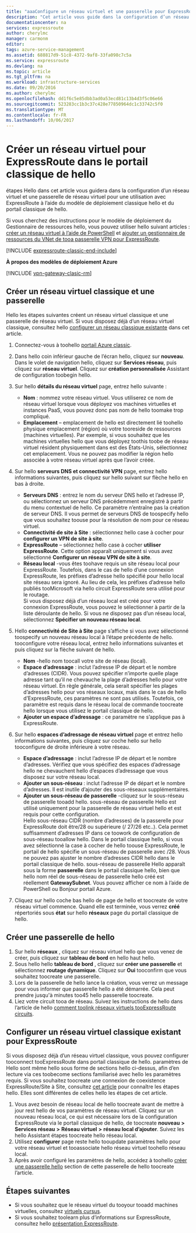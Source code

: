 ```yaml
---
title: "aaaConfigure un réseau virtuel et une passerelle pour ExpressRoute dans hello portail classique | Documents Microsoft"
description: "Cet article vous guide dans la configuration d’un réseau virtuel pour ExpressRoute à l’aide du modèle de déploiement classique hello et du portail classique de hello."
documentationcenter: na
services: expressroute
author: cherylmc
manager: carmonm
editor: 
tags: azure-service-management
ms.assetid: 688817d9-51c8-4372-9af8-33fa098c7c5a
ms.service: expressroute
ms.devlang: na
ms.topic: article
ms.tgt_pltfrm: na
ms.workload: infrastructure-services
ms.date: 09/20/2016
ms.author: cherylmc
ms.openlocfilehash: dd1f6c5e85dbb3ad0a53ecd81c13b4d3f5c06e66
ms.sourcegitcommit: 523283cc1b3c37c428e77850964dc1c33742c5f0
ms.translationtype: MT
ms.contentlocale: fr-FR
ms.lasthandoff: 10/06/2017
---
```

# <a name="create-a-virtual-network-for-expressroute-in-hello-classic-portal"></a>Créer un réseau virtuel pour ExpressRoute dans le portail classique de hello
étapes Hello dans cet article vous guidera dans la configuration d’un réseau virtuel et une passerelle de réseau virtuel pour une utilisation avec ExpressRoute à l’aide du modèle de déploiement classique hello et du portail classique de hello.

Si vous cherchez des instructions pour le modèle de déploiement du Gestionnaire de ressources hello, vous pouvez utiliser hello suivant articles : [créer un réseau virtuel à l’aide de PowerShell](../virtual-network/virtual-networks-create-vnet-arm-ps.md) et [ajouter un gestionnaire de ressources du VNet de tooa passerelle VPN pour ExpressRoute](expressroute-howto-add-gateway-resource-manager.md).

[!INCLUDE [expressroute-classic-end-include](../../includes/expressroute-classic-end-include.md)]

**À propos des modèles de déploiement Azure**

[!INCLUDE [vpn-gateway-clasic-rm](../../includes/vpn-gateway-classic-rm-include.md)]

## <a name="create-a-classic-vnet-and-gateway"></a>Créer un réseau virtuel classique et une passerelle
Hello les étapes suivantes créent un réseau virtuel classique et une passerelle de réseau virtuel. Si vous disposez déjà d’un réseau virtuel classique, consultez hello [configurer un réseau classique existante](#config) dans cet article.

1. Connectez-vous à toohello [portail Azure classic](http://manage.windowsazure.com).
2. Dans hello coin inférieur gauche de l’écran hello, cliquez sur **nouveau**. Dans le volet de navigation hello, cliquez sur **Services réseau**, puis cliquez sur **réseau virtuel**. Cliquez sur **création personnalisée** Assistant de configuration toobegin hello.
3. Sur hello **détails du réseau virtuel** page, entrez hello suivante :
   
   * **Nom** : nommez votre réseau virtuel. Vous utiliserez ce nom de réseau virtuel lorsque vous déployez vos machines virtuelles et instances PaaS, vous pouvez donc pas nom de hello toomake trop compliqué.
   * **Emplacement** – emplacement de hello est directement lié toohello physique emplacement (région) où votre tooreside de ressources (machines virtuelles). Par exemple, si vous souhaitez que les machines virtuelles hello que vous déployez toothis toobe de réseau virtuel résident physiquement dans est des États-Unis, sélectionnez cet emplacement. Vous ne pouvez pas modifier la région hello associée à votre réseau virtuel après que l’avoir créée.
4. Sur hello **serveurs DNS et connectivité VPN** page, entrez hello informations suivantes, puis cliquez sur hello suivant sur flèche hello en bas à droite. 
   
   * **Serveurs DNS** : entrez le nom du serveur DNS hello et l’adresse IP, ou sélectionnez un serveur DNS précédemment enregistré à partir du menu contextuel de hello. Ce paramètre n’entraîne pas la création de serveur DNS. Il vous permet de serveurs DNS de toospecify hello que vous souhaitez toouse pour la résolution de nom pour ce réseau virtuel.
   * **Connectivité de site à Site** : sélectionnez hello case à cocher pour **configurer un VPN de site à site**.
   * **ExpressRoute** – sélectionnez hello case à cocher **utiliser ExpressRoute**. Cette option apparaît uniquement si vous avez sélectionné **Configurer un réseau VPN de site à site**.
   * **Réseau local** -vous êtes toohave requis un site réseau local pour ExpressRoute. Toutefois, dans le cas de hello d’une connexion ExpressRoute, les préfixes d’adresse hello spécifié pour hello local site réseau sera ignoré. Au lieu de cela, les préfixes d’adresse hello publiés tooMicrosoft via hello circuit ExpressRoute sera utilisé pour le routage.<BR>Si vous disposez déjà d’un réseau local est créé pour votre connexion ExpressRoute, vous pouvez le sélectionner à partir de la liste déroulante de hello. Si vous ne disposez pas d’un réseau local, sélectionnez **Spécifier un nouveau réseau local**.
5. Hello **connectivité de Site à Site** page s’affiche si vous avez sélectionné toospecify un nouveau réseau local à l’étape précédente de hello. tooconfigure votre réseau local, entrez hello informations suivantes et puis cliquez sur la flèche suivant de hello. 
   
   * **Nom** -hello nom toocall votre site de réseau (local).
   * **Espace d’adressage** : inclut l’adresse IP de départ et le nombre d’adresses (CIDR). Vous pouvez spécifier n’importe quelle plage adresse tant qu’il ne chevauche la plage d’adresses hello pour votre réseau virtuel. En règle générale, cela serait spécifier les plages d’adresses hello pour vos réseaux locaux, mais dans le cas de hello d’ExpressRoute, ces paramètres ne sont pas utilisés. Toutefois, ce paramètre est requis dans le réseau local de commande toocreate hello lorsque vous utilisez le portail classique de hello.
   * **Ajouter un espace d’adressage** : ce paramètre ne s’applique pas à ExpressRoute.
6. Sur hello **espaces d’adressage de réseau virtuel** page et entrez hello informations suivantes, puis cliquez sur coche hello sur hello tooconfigure de droite inférieure à votre réseau. 
   
   * **Espace d’adressage** : inclut l’adresse IP de départ et le nombre d’adresses. Vérifiez que vous spécifiez des espaces d’adressage hello ne chevauchent hello d’espaces d’adressage que vous disposez sur votre réseau local.
   * **Ajouter un sous-réseau** : inclut l’adresse IP de départ et le nombre d’adresses. Il est inutile d’ajouter des sous-réseaux supplémentaires.
   * **Ajouter un sous-réseau de passerelle** -cliquez sur le sous-réseau de passerelle tooadd hello. sous-réseau de passerelle Hello est utilisé uniquement pour la passerelle de réseau virtuel hello et est requis pour cette configuration.<BR>Hello sous-réseau CIDR (nombre d’adresses) de la passerelle pour ExpressRoute doit être/28 ou supérieure (/ 27/26 etc..). Cela permet suffisamment d’adresses IP dans ce toowork de configuration de sous-réseau tooallow hello. Dans le portail classique hello, si vous avez sélectionné la case à cocher de hello toouse ExpressRoute, le portail de hello spécifie un sous-réseau de passerelle avec /28.  Vous ne pouvez pas ajuster le nombre d’adresses CIDR hello dans le portail classique de hello. sous-réseau de passerelle Hello apparaît sous la forme **passerelle** dans le portail classique hello, bien que hello nom réel de sous-réseau de passerelle hello créé est réellement **GatewaySubnet**. Vous pouvez afficher ce nom à l’aide de PowerShell ou Bonjour portail Azure.
7. Cliquez sur hello coche bas hello de page de hello et toocreate de votre réseau virtuel commence. Quand elle est terminée, vous verrez **créé** répertoriés sous **état** sur hello **réseaux** page du portail classique de hello.

## <a name="gw"></a>Créer une passerelle de hello
1. Sur hello **réseaux** , cliquez sur réseau virtuel hello que vous venez de créer, puis cliquez sur **tableau de bord** en hello haut hello.
2. Sous hello hello **tableau de bord** , cliquez sur **créer une passerelle** et sélectionnez **routage dynamique**. Cliquez sur **Oui** tooconfirm que vous souhaitez toocreate une passerelle.
3. Lors de la passerelle de hello lance la création, vous verrez un message pour vous informer que passerelle hello a été démarrée. Cela peut prendre jusqu'à minutes too45 hello passerelle toocreate.
4. Liez votre circuit tooa de réseau. Suivez les instructions de hello dans l’article de hello [comment toolink réseaux virtuels tooExpressRoute circuits](expressroute-howto-linkvnet-classic.md).

## <a name="config"></a>Configurer un réseau virtuel classique existant pour ExpressRoute
Si vous disposez déjà d’un réseau virtuel classique, vous pouvez configurer tooconnect tooExpressRoute dans portail classique de hello. paramètres de Hello sont même hello sous forme de sections hello ci-dessus, afin d’en lecture via ces toobecome sections familiarisé avec hello les paramètres requis. Si vous souhaitez toocreate une connexion de coexistence ExpressRoute/Site à Site, consultez [cet article](expressroute-howto-coexist-classic.md) pour connaître les étapes hello. Elles sont différentes de celles hello les étapes de cet article.

1. Vous avez besoin de réseau local de hello toocreate avant de mettre à jour rest hello de vos paramètres de réseau virtuel. Cliquez sur un nouveau réseau local, ce qui est nécessaire lors de la configuration ExpressRoute via le portail classique de hello, de toocreate **nouveau**  **>**  **Services réseau**  **>**  **Réseau virtuel**  **>**  **réseau local d’ajouter**. Suivez les hello Assistant étapes toocreate hello réseau local.
2. Utilisez **configurer** page reste hello tooupdate paramètres hello pour votre réseau virtuel et tooassociate hello réseau virtuel toohello réseau local.
3. Après avoir configuré les paramètres de hello, accédez à toohello [créer une passerelle hello](#gw) section de cette passerelle de hello toocreate l’article.

## <a name="next-steps"></a>Étapes suivantes
* Si vous souhaitez que le réseau virtuel du tooyour tooadd machines virtuelles, consultez [virtuels cursus](https://azure.microsoft.com/documentation/learning-paths/virtual-machines/).
* Si vous souhaitez toolearn plus d’informations sur ExpressRoute, consultez hello [présentation ExpressRoute](expressroute-introduction.md).

